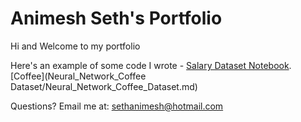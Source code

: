 # Animesh Seth's Portfolio

Hi and Welcome to my portfolio


Here's an example of some code I wrote - [Salary Dataset Notebook](Salary_dataset/Salary_dataset.md).
[Coffee](Neural_Network_Coffee Dataset/Neural_Network_Coffee_Dataset.md)  


Questions? Email me at:
[sethanimesh@hotmail.com](mailto:sethanimesh@hotmail.com)


